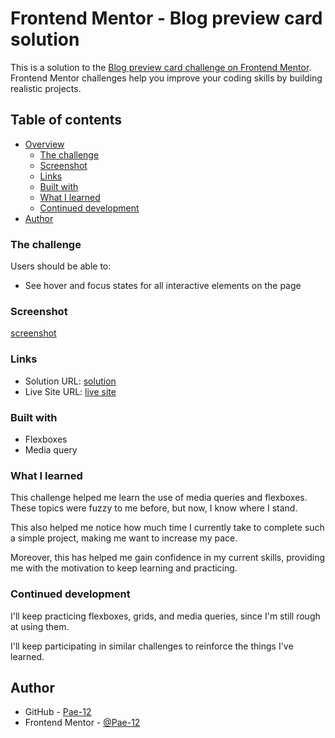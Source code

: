 # Frontend Mentor - Blog preview card solution

This is a solution to the [Blog preview card challenge on Frontend Mentor](https://www.frontendmentor.io/challenges/blog-preview-card-ckPaj01IcS). Frontend Mentor challenges help you improve your coding skills by building realistic projects.

## Table of contents

- [Overview](#overview)
  - [The challenge](#the-challenge)
  - [Screenshot](#screenshot)
  - [Links](#links)
  - [Built with](#built-with)
  - [What I learned](#what-i-learned)
  - [Continued development](#continued-development)
- [Author](#author)

### The challenge

Users should be able to:

- See hover and focus states for all interactive elements on the page

### Screenshot

[screenshot](./blog-preview-card-main/BLOG.png)

### Links

- Solution URL: [solution](https://github.com/Pae-12/Blog-preview-card)
- Live Site URL: [live site](https://pae-12.github.io/Blog-preview-card/)

### Built with

- Flexboxes
- Media query

### What I learned

This challenge helped me learn the use of media queries and flexboxes. These topics were fuzzy to me before, but now, I know where I stand.

This also helped me notice how much time I currently take to complete such a simple project, making me want to increase my pace.

Moreover, this has helped me gain confidence in my current skills, providing me with the motivation to keep learning and practicing.

### Continued development

I'll keep practicing flexboxes, grids, and media queries, since I'm still rough at using them.

I'll keep participating in similar challenges to reinforce the things I've learned.

## Author

- GitHub - [Pae-12](https://github.com/Pae-12)
- Frontend Mentor - [@Pae-12](https://www.frontendmentor.io/profile/Pae-12)
